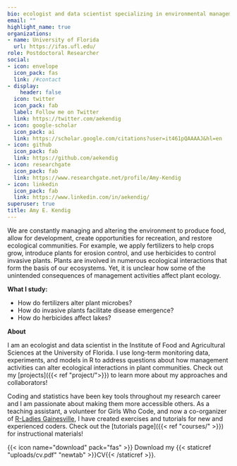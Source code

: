 ```yaml
---
bio: ecologist and data scientist specializing in environmental management impacts 
email: ""
highlight_name: true
organizations:
- name: University of Florida
  url: https://ifas.ufl.edu/
role: Postdoctoral Researcher
social:
- icon: envelope
  icon_pack: fas
  link: /#contact
- display:
    header: false
  icon: twitter
  icon_pack: fab
  label: Follow me on Twitter
  link: https://twitter.com/aekendig
- icon: google-scholar
  icon_pack: ai
  link: https://scholar.google.com/citations?user=it461pQAAAAJ&hl=en
- icon: github
  icon_pack: fab
  link: https://github.com/aekendig
- icon: researchgate
  icon_pack: fab
  link: https://www.researchgate.net/profile/Amy-Kendig
- icon: linkedin
  icon_pack: fab
  link: https://www.linkedin.com/in/aekendig/
superuser: true
title: Amy E. Kendig
---
```

We are constantly managing and altering the environment to produce food, allow for development, create opportunities for recreation, and restore ecological communities. For example, we apply fertilizers to help crops grow, introduce plants for erosion control, and use herbicides to control invasive plants. Plants are involved in numerous ecological interactions that form the basis of our ecosystems. Yet, it is unclear how some of the unintended consequences of management activities affect plant ecology.

**What I study:**
- How do fertilizers alter plant microbes?
- How do invasive plants facilitate disease emergence?
- How do herbicides affect lakes?

**About**

I am an ecologist and data scientist in the Institute of Food and Agricultural Sciences at the University of Florida. I use long-term monitoring data, experiments, and models in R to address questions about how management activities can alter ecological interactions in plant communities. Check out my [projects]({{< ref "project/">}}) to learn more about my approaches and collaborators!

Coding and statistics have been key tools throughout my research career and I am passionate about making them more accessible others. As a teaching assistant, a volunteer for Girls Who Code, and now a co-organizer of [R-Ladies Gainesville](https://www.meetup.com/rladies-gainesville/), I have created exercises and tutorials for new and experienced coders. Check out the [tutorials page]({{< ref "courses/" >}}) for instructional materials!

{{< icon name="download" pack="fas" >}} Download my {{< staticref "uploads/cv.pdf" "newtab" >}}CV{{< /staticref >}}.
